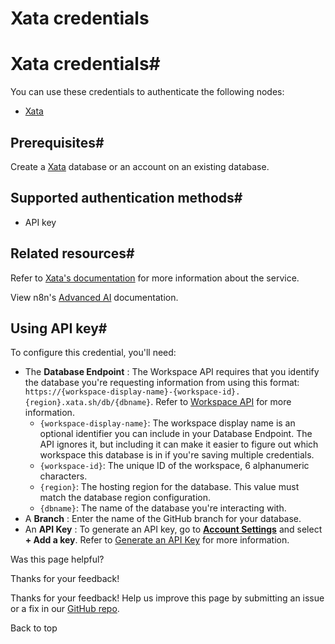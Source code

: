 # Xata credentials

[ ](https://github.com/n8n-io/n8n-docs/edit/main/docs/integrations/builtin/credentials/xata.md "Edit this page")

# Xata credentials#

You can use these credentials to authenticate the following nodes:

  * [Xata](../../cluster-nodes/sub-nodes/n8n-nodes-langchain.memoryxata/)



## Prerequisites#

Create a [Xata](https://xata.io/) database or an account on an existing database.

## Supported authentication methods#

  * API key



## Related resources#

Refer to [Xata's documentation](https://xata.io/docs/rest-api/authentication) for more information about the service.

View n8n's [Advanced AI](../../../../advanced-ai/) documentation.

## Using API key#

To configure this credential, you'll need:

  * The **Database Endpoint** : The Workspace API requires that you identify the database you're requesting information from using this format: `https://{workspace-display-name}-{workspace-id}.{region}.xata.sh/db/{dbname}`. Refer to [Workspace API](https://xata.io/docs/rest-api#workspace-api) for more information.
    * `{workspace-display-name}`: The workspace display name is an optional identifier you can include in your Database Endpoint. The API ignores it, but including it can make it easier to figure out which workspace this database is in if you're saving multiple credentials.
    * `{workspace-id}`: The unique ID of the workspace, 6 alphanumeric characters.
    * `{region}`: The hosting region for the database. This value must match the database region configuration.
    * `{dbname}`: The name of the database you're interacting with.
  * A **Branch** : Enter the name of the GitHub branch for your database.
  * An **API Key** : To generate an API key, go to [**Account Settings**](https://app.xata.io/settings) and select **\+ Add a key**. Refer to [Generate an API Key](https://xata.io/docs/rest-api#generate-an-api-key) for more information.

Was this page helpful? 

Thanks for your feedback! 

Thanks for your feedback! Help us improve this page by submitting an issue or a fix in our [GitHub repo](https://github.com/n8n-io/n8n-docs). 

Back to top 
